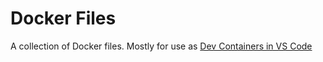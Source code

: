 # Docker Files

A collection of Docker files. Mostly for use as [Dev Containers in VS Code](https://code.visualstudio.com/docs/remote/containers)
